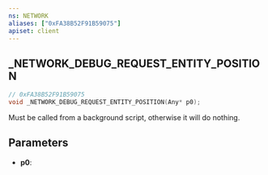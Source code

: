```yaml
---
ns: NETWORK
aliases: ["0xFA38B52F91B59075"]
apiset: client
---
```

## _NETWORK_DEBUG_REQUEST_ENTITY_POSITION

```c
// 0xFA38B52F91B59075
void _NETWORK_DEBUG_REQUEST_ENTITY_POSITION(Any* p0);
```

Must be called from a background script, otherwise it will do nothing.

## Parameters
* **p0**:



